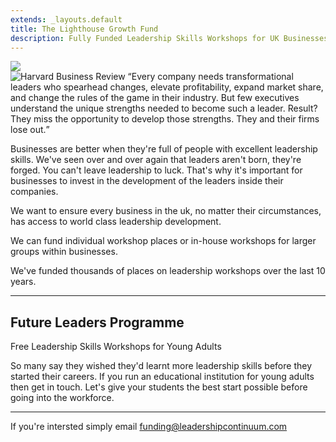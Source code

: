 ```yaml
---
extends: _layouts.default
title: The Lighthouse Growth Fund
description: Fully Funded Leadership Skills Workshops for UK Businesses
---
```

<img src="/img/lighthouse.svg" class="w-28 mx-auto" />

<div class="bg-[#FCFCF1] py-8 px-6 flex not-prose rounded-xl border">
    <img src="/img/harvard-business-review-logo.svg" alt="Harvard Business Review" class="w-48 mx-10" />
    <q class="text-base">Every company needs transformational leaders who spearhead changes, elevate profitability, expand market share, and change the rules of the game in their industry. But few executives understand the unique strengths needed to become such a leader. Result? They miss the opportunity to develop those strengths. They and their firms lose out.</q>
</div>

Businesses are better when they're full of people with excellent leadership skills. We've seen over and over again that leaders aren't born, they're forged. You can't leave leadership to luck. That's why it's important for businesses to invest in the development of the leaders inside their companies.

We want to ensure every business in the uk, no matter their circumstances, has access to world class leadership development.

We can fund individual workshop places or in-house workshops for larger groups within businesses.

We've funded thousands of places on leadership workshops over the last 10 years.

---

## Future Leaders Programme

Free Leadership Skills Workshops for Young Adults

So many say they wished they'd learnt more leadership skills before they started their careers. If you run an educational institution for young adults then get in touch. Let's give your students the best start possible before going into the workforce.

---

If you're intersted simply email <a href="mailto:funding@leadershipcontinuum.com">funding@leadershipcontinuum.com</a>